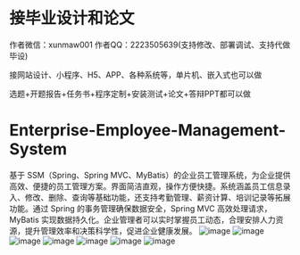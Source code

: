 # 接毕业设计和论文
作者微信：xunmaw001  作者QQ：2223505639(支持修改、部署调试、支持代做毕设)

接网站设计、小程序、H5、APP、各种系统等，单片机、嵌入式也可以做

选题+开题报告+任务书+程序定制+安装测试+论文+答辩PPT都可以做
# Enterprise-Employee-Management-System
基于 SSM（Spring、Spring MVC、MyBatis）的企业员工管理系统，为企业提供高效、便捷的员工管理方案。界面简洁直观，操作方便快捷。系统涵盖员工信息录入、修改、删除、查询等基础功能，还支持考勤管理、薪资计算、培训记录等拓展功能。通过 Spring 的事务管理确保数据安全，Spring MVC 高效处理请求，MyBatis 实现数据持久化。企业管理者可以实时掌握员工动态，合理安排人力资源，提升管理效率和决策科学性，促进企业健康发展。 
![image](https://github.com/user-attachments/assets/ca569b31-7de6-4d84-8b20-4809554d610a)
![image](https://github.com/user-attachments/assets/7568867c-bcc8-4cf5-800c-c9791fd5ad95)
![image](https://github.com/user-attachments/assets/83827723-772a-4f60-a586-59b914784cd6)
![image](https://github.com/user-attachments/assets/843b4dfd-566a-4d4f-ac7f-1818602217e7)
![image](https://github.com/user-attachments/assets/488fc552-d650-49f7-96f7-6b8fe0717c49)
![image](https://github.com/user-attachments/assets/2b911710-89c8-4734-9609-f5ee16ce4070)
![image](https://github.com/user-attachments/assets/4c7e5030-92b4-481b-869a-d37a739ff759)
